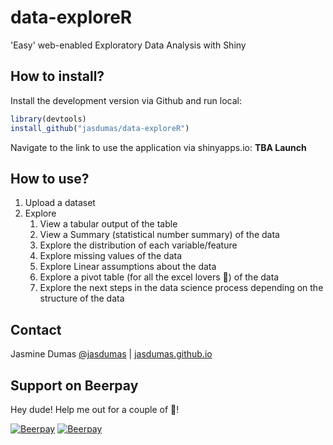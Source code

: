 # data-exploreR
'Easy' web-enabled Exploratory Data Analysis with Shiny

## How to install?

Install the development version via Github and run local:

```r
library(devtools)
install_github("jasdumas/data-exploreR")
```
Navigate to the link to use the application via shinyapps.io: **TBA Launch**

## How to use?

1. Upload a dataset
2. Explore
    1. View a tabular output of the table
    2. View a Summary (statistical number summary) of the data
    3. Explore the distribution of each variable/feature
    4. Explore missing values of the data
    5. Explore Linear assumptions about the data
    6. Explore a pivot table (for all the excel lovers :purple_heart:) of the data
    7. Explore the next steps in the data science process depending on the structure of the data

## Contact

Jasmine Dumas [@jasdumas](https://twitter.com/jasdumas) | [jasdumas.github.io](http://jasdumas.github.io/)


## Support on Beerpay
Hey dude! Help me out for a couple of :beers:!

[![Beerpay](https://beerpay.io/jasdumas/data-exploreR/badge.svg?style=beer-square)](https://beerpay.io/jasdumas/data-exploreR)  [![Beerpay](https://beerpay.io/jasdumas/data-exploreR/make-wish.svg?style=flat-square)](https://beerpay.io/jasdumas/data-exploreR?focus=wish)